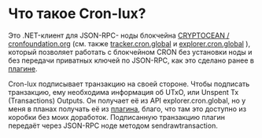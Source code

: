 
# Что такое Cron-lux?

Это .NET-клиент для JSON-RPC- ноды блокчейна [CRYPTOCEAN / cronfoundation.org](http://cronfoundation.org) (см. также [tracker.cron.global](http://tracker.cron.global) и [explorer.cron.global](http://explorer.cron.global) ), который позволяет работать с блокчейном CRON без установки ноды и без передачи приватных ключей по JSON-RPC, как это сделано ранее в [плагине](https://github.com/cronfoundation/neo-plugins/tree/master/RpcSystemAssetTracker).

Cron-lux подписывает транзакцию на своей стороне.
Чтобы подписать транзакцию, ему необходима информация об UTxO, или Unspent Tx (Transactions) Outputs.
Он получает её из API explorer.cron.global, но у меня в планах получать её из [плагина](https://github.com/cronfoundation/neo-plugins/tree/master/RpcSystemAssetTracker), благо, что там это доступно из коробки без моих доработок. 
Подписанную транзакцию плагин передаёт через JSON-RPC ноде методом sendrawtransaction.


